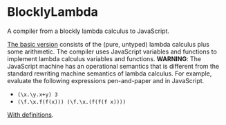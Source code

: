 # BlocklyLambda


A compiler from a blockly lambda calculus to JavaScript. 

[The basic version](https://alexhkurz.github.io/BlocklyLambdaCalculus) consists of the (pure, untyped) lambda calculus plus some arithmetic. The compiler uses JavaScript variables and functions to implement lambda calculus variables and functions. **WARNING**: The JavaScript machine has an operational semantics that is different from the standard rewriting machine semantics of lambda calculus. For example, evaluate the following expressions pen-and-paper and in JavaScript.

- `(\x.\y.x+y) 3`
- `(\f.\x.f(f(x))) (\f.\x.(f(f(f x))))`

[With definitions](https://alexhkurz.github.io/BlocklyLambdaCalculus/Definitions/). 
